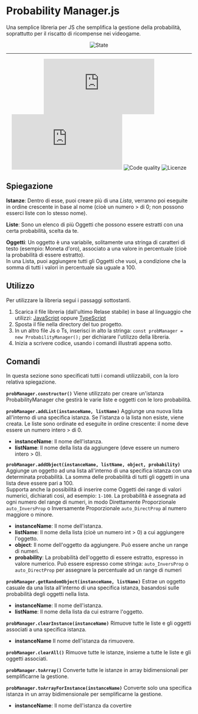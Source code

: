# Probability Manager.js
Una semplice libreria per JS che semplifica la gestione della probabilità, soprattutto per il riscatto di ricompense nei videogame.

<div align="center">

  ![State](https://img.shields.io/badge/State%3A-Finished-lighgreen?style=flat-square)
  <!-- [![CodeQL](https://github.com/Croc-Prog-github/Probability-Manager.js/actions/workflows/github-code-scanning/codeql/badge.svg?style=flat-square&branch=main)](https://github.com/Croc-Prog-github/Probability-Manager.js/actions/workflows/github-code-scanning/codeql) -->
</div>
<hr>
<div align="center">

  <!-- ![Downloads](https://img.shields.io/github/downloads/Croc-Prog-github/Probability-Manager.js/total) -->
  ![GitHub Repo stars](https://img.shields.io/github/stars/Croc-Prog-github/Probability-Manager.js?style=flat-square&color=yellow)
  ![GitHub repo size](https://img.shields.io/github/repo-size/Croc-Prog-github/Probability-Manager.js?style=flat-square)
  ![Code quality](https://img.shields.io/badge/Code%20Quality-A-lighgreen?style=flat-square)
  ![Licenze](https://img.shields.io/badge/licenze-MIT-blue?style=flat-square&link=https%3A%2F%2Fgithub.com%2FCroc-Prog-github%2FProbability-Manager.js%2Fblob%2Fmain%2FLICENSE.md)
  <!-- ![Manteined](https://img.shields.io/badge/Aggiornamenti-SI!-green) -->
  <!-- ![Contributors](https://img.shields.io/github/contributors/Croc-Prog-github/Probability-Manager.js?style=flat-square) -->
</div>

## Spiegazione
**Istanze**: Dentro di esse, puoi creare più di una *Lista*, verranno poi eseguite in ordine crescente in base al nome (cioè un numero > di 0; non possono esserci liste con lo stesso nome).

**Liste**: Sono un elenco di più Oggetti che possono essere estratti con una certa probabilità, scelta da te.

**Oggetti**: Un oggetto è una variabile, solitamente una stringa di caratteri di testo (esempio: Moneta d'oro), associato a una valore in percentuale (cioè la probabilità di essere estratto).<br>In una Lista, puoi aggiungere tutti gli Oggetti che vuoi, a condizione che la somma di tutti i valori in percentuale sia uguale a 100.

## Utilizzo
Per utilizzare la libreria segui i passaggi sottostanti.
1. Scarica il file libreria (dall'ultimo Relase stabile) in base al linguaggio che utilizzi: [JavaScript](https://github.com/Croc-Prog-github/Probability-Manager.js/blob/v1.0.0/core/Probability-Manager.js) oppure [TypeScript](https://github.com/Croc-Prog-github/Probability-Manager.js/blob/v1.0.0/core/Probability-Manager.ts)
2. Sposta il file nella directory del tuo progetto.
3. In un altro file Js o Ts, inserisci in alto la stringa: `const probManager = new ProbabilityManager();` per dichiarare l'utilizzo della libreria.
4. Inizia a scrivere codice, usando i comandi illustrati appena sotto.
<!--**JavaScript**:
```js
import probManager from "https://raw.githubusercontent.com/Croc-Prog-github/Probability-Manager.js/main/core/Probability-Manager.js";
```

**TypeScript**
```ts
import probManager from "https://raw.githubusercontent.com/Croc-Prog-github/Probability-Manager.js/main/core/Probability-Manager.ts";
```-->

## Comandi
In questa sezione sono specificati tutti i comandi utilizzabili, con la loro relativa spiegazione.

**`probManager.constructor()`**
Viene utilizzato per creare un'istanza ProbabilityManager che gestirà le varie liste e oggetti con le loro probabilità.

**`probManager.addList(instanceName, listName)`**
Aggiunge una nuova lista all'interno di una specifica istanza. Se l'istanza o la lista non esiste, viene creata. Le liste sono ordinate ed eseguite in ordine crescente: il nome deve essere un numero intero > di 0.<br>
- **instanceName**: Il nome dell'istanza.<br>
- **listName**: Il nome della lista da aggiungere (deve essere un numero intero > 0).

**`probManager.addObject(instanceName, listName, object, probability)`**
Aggiunge un oggetto ad una lista all'interno di una specifica istanza con una determinata probabilità. La somma delle probabilità di tutti gli oggetti in una lista deve essere pari a 100.<br>
Supporta anche la possibilità di inserire come Oggetti dei range di valori numerici, dichiarati così, ad esempio: `1-100`. La probabilità è assegnata ad ogni numero del range di numeri, in modo Direttamente Proporzionale `auto_InversProp` o Inversamente Proporzionale `auto_DirectProp` al numero maggiore o minore.<br>
- **instanceName**: Il nome dell'istanza.<br>
- **listName**: Il nome della lista (cioè un numero int > 0) a cui aggiungere l'oggetto.<br>
- **object**: Il nome dell'oggetto da aggiungere. Può essere anche un range di numeri.<br>
- **probability**: La probabilità dell'oggetto di essere estratto, espresso in valore numerico. Può essere espresso come stringa: `auto_InversProp` o `auto_DirectProp` per assegnare la percentuale ad un range di numeri

**`probManager.getRandomObject(instanceName, listName)`**
Estrae un oggetto casuale da una lista all'interno di una specifica istanza, basandosi sulle probabilità degli oggetti nella lista.<br>
- **instanceName**: Il nome dell'istanza.<br>
- **listName**: Il nome della lista da cui estrarre l'oggetto.

**`probManager.clearInstance(instanceName)`**
Rimuove tutte le liste e gli oggetti associati a una specifica istanza.<br>
- **instanceName** Il nome dell'istanza da rimuovere.

**`probManager.clearAll()`**
Rimuove tutte le istanze, insieme a tutte le liste e gli oggetti associati.

**`probManager.toArray()`**
Converte tutte le istanze in array bidimensionali per semplificarne la gestione.

**`probManager.toArrayForInstance(instanceName)`**
Converte solo una specifica istanza in un array bidimensionale per semplificarne la gestione.
- **instanceName**: Il nome dell'istanza da covertire